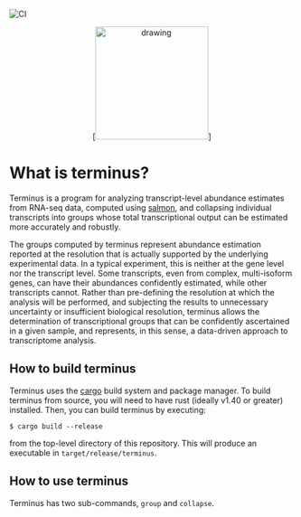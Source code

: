 ![CI](https://github.com/COMBINE-lab/Terminus/workflows/CI/badge.svg?branch=master)

<p align="center">
[<img src="https://upload.wikimedia.org/wikipedia/commons/thumb/d/dd/Design_for_a_Stained_Glass_Window_with_Terminus%2C_by_Hans_Holbein_the_Younger.jpg/800px-Design_for_a_Stained_Glass_Window_with_Terminus%2C_by_Hans_Holbein_the_Younger.jpg" alt="drawing" width="200">]
</p>

What is terminus?
=================

Terminus is a program for analyzing transcript-level abundance estimates from RNA-seq data, 
computed using [salmon](https://github.com/COMBINE-lab/salmon), and collapsing individual transcripts 
into groups whose total transcriptional output can be estimated more accurately and robustly.

The groups computed by terminus represent abundance estimation reported at the resolution that 
is actually supported by the underlying experimental data. In a typical experiment, this is 
neither at the gene level nor the transcript level. Some transcripts, even from complex, multi-isoform genes, 
can have their abundances confidently estimated, while other transcripts cannot. Rather than pre-defining 
the resolution at which the analysis will be performed, and subjecting the results to unnecessary uncertainty 
or insufficient biological resolution, terminus allows the determination of transcriptional groups that can 
be confidently ascertained in a given sample, and represents, in this sense, a data-driven approach to 
transcriptome analysis.


How to build terminus
---------------------

Terminus uses the [cargo](https://github.com/rust-lang/cargo) build system and package manager.  To build terminus from source, you will need to have rust (ideally v1.40 or greater) installed.  Then, you can build terminus by executing:

```
$ cargo build --release
```

from the top-level directory of this repository.  This will produce an executable in `target/release/terminus`.

How to use terminus
-------------------

Terminus has two sub-commands, `group` and `collapse`.
